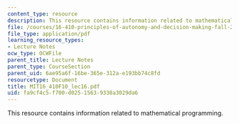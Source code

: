 ```yaml
---
content_type: resource
description: This resource contains information related to mathematical programming.
file: /courses/16-410-principles-of-autonomy-and-decision-making-fall-2010/fa9cf4c5f700d02515639338a3029da6_MIT16_410F10_lec16.pdf
file_type: application/pdf
learning_resource_types:
- Lecture Notes
ocw_type: OCWFile
parent_title: Lecture Notes
parent_type: CourseSection
parent_uid: 6ae95a6f-16be-365e-312a-e193bb74c8fd
resourcetype: Document
title: MIT16_410F10_lec16.pdf
uid: fa9cf4c5-f700-d025-1563-9338a3029da6
---
```

This resource contains information related to mathematical programming.

